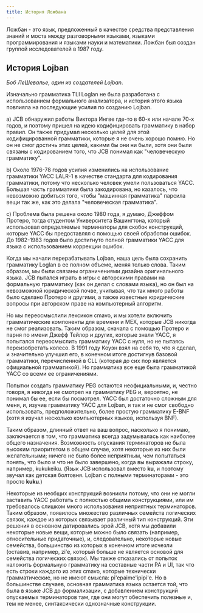 ```yaml
---
title: История Ложбана
---
```


<div class="lojbo"></div>

Ложбан - это язык, предложенный в качестве средства представления знаний и моста между разговорными языками, языками программирования и языками науки и математики.
Ложбан был создан группой исследователей в 1987 году.

## История Lojban

_Боб ЛеШевалье, один из создателей Lojban_.

Изначально грамматика TLI Loglan не была разработана с использованием формального анализатора, и история этого языка повлияла на последующие усилия по созданию Lojban.

a) JCB обнаружил работы Виктора Ингве где-то в 60-х или начале 70-х годов, и поэтому пришел на идею кодифицировать грамматику в набор правил. Он также придумал несколько целей для этой кодифицированной грамматики, которые я не очень хорошо помню. Но он не смог достичь этих целей, какими бы они ни были, хотя они были связаны с кодированием того, что JCB понимал как "человеческую грамматику".

b) Около 1976-78 годов усилия изменились на использование грамматики YACC LALR-1 в качестве стандарта для кодирования грамматики, потому что несколько человек умели пользоваться YACC. Большая часть грамматики была закодирована, но казалось, что невозможно добиться того, чтобы "машинная грамматика" парсила вещи так же, как это делала "человеческая грамматика".

c) Проблема была решена около 1980 года, я думаю, Джеффом Протеро, тогда студентом Университета Вашингтона, который использовал определяемые терминаторы для скобок конструкций, которые YACC бы предоставлял с помощью своей обработки ошибок. До 1982-1983 годов было достигнуто полной грамматики YACC для языка с использованием коррекции ошибок.

Когда мы начали перерабатывать Lojban, наша цель была сохранить грамматику Loglan в ее полном объеме, меняя только слова. Таким образом, мы были связаны ограничениями дизайна оригинального языка. JCB пытался играть в игры с авторскими правами на формальную грамматику (как он делал с словами языка), но он был на невозможной юридической почве, учитывая, что так много работы было сделано Протеро и другими, а также известные юридические вопросы при авторском праве на компьютерный алгоритм.

Но мы переосмыслили лексикон cmavo, и мы хотели включить грамматические компоненты для времени и MEX, которые JCB никогда не смог реализовать. Таким образом, сначала с помощью Протеро и парня по имени Джефф Тейлор и других, которые знали YACC, я попытался переосмыслить грамматику YACC с нуля, но не пытаясь переизобретать колесо. В 1991 году Коуэн взял на себя то, что я сделал, и значительно улучшил его, в конечном итоге достигнув базовой грамматики, перечисленной в CLL (которая до сих пор является официальной грамматикой). Но грамматика все еще была грамматикой YACC со всеми ее ограничениями.

Попытки создать грамматику PEG остаются неофициальными, и, честно говоря, я никогда не смотрел на грамматику PEG и, вероятно, не понимал бы ее, если бы посмотрел. YACC был достаточно сложным для меня, и, изучив грамматику YACC для Lojban, я так и не смог свободно использовать, предположительно, более простую грамматику E-BNF (хотя я изучал несколько компьютерных языков, используя BNF).

Таким образом, длинный ответ на ваш вопрос, насколько я понимаю, заключается в том, что грамматика всегда задумывалась как наиболее общего назначения. Возможность опускания терминаторов не была высоким приоритетом в общем случае, хотя некоторые из них были желательными; ничего не было более неприятным, чем попытаться понять, что было и что не было завершено, когда вы выражали строку, например, kukukeiku. (Язык JCB использовал <gu> вместо **ku**, и поэтому звучал как детская болтовня. Lojban с полными терминаторами - это просто **kuku**.)

Некоторые из необщих конструкций возникли потому, что они не могли заставить YACC работать с полностью общими конструкциями, или им требовалось слишком много использования неприятных терминаторов. Таким образом, появилось множество различных семейств логических связок, каждое из которых связывает различный тип конструкций. Эти решения в основном датировались эрой JCB, хотя мы добавили некоторые новые вещи, которые можно было связать (например, относительные придаточные), и, следовательно, некоторые новые семейства, большинство из которых в конечном итоге исчезли (оставив, например, zi'e, который больше не является основой для семейства логических связок). Мы также отказались от попыток наложить формальную грамматику на составные части PA и UI, так что есть строки каждого из этих cmavo, которые технически грамматические, но не имеют смысла: pi'epaime'ipipi'e. Но в большинстве случаев, основная грамматика языка остается той, что была в языке JCB до формализации, с добавлением конструкций опускаемых терминаторов там, где они могут обеспечить полезные и, тем не менее, синтаксически однозначные конструкции.